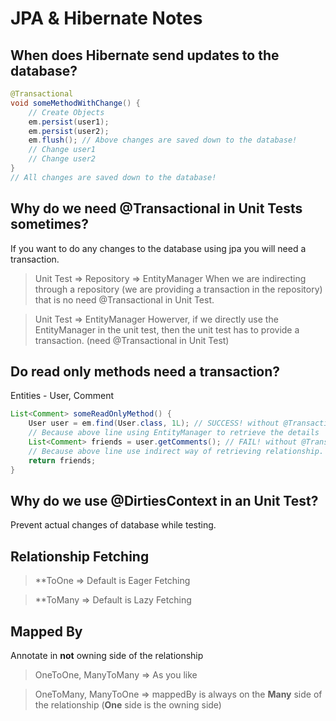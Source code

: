 # JPA & Hibernate Notes

## When does Hibernate send updates to the database?
```java
@Transactional
void someMethodWithChange() {
    // Create Objects
    em.persist(user1);
    em.persist(user2);
    em.flush(); // Above changes are saved down to the database!
    // Change user1
    // Change user2
}
// All changes are saved down to the database!
```
## Why do we need @Transactional in Unit Tests sometimes?
If you want to do any changes to the database using jpa you will need a transaction.

> Unit Test => Repository => EntityManager
When we are indirecting through a repository (we are providing a transaction in the repository) that is no need @Transactional in Unit Test.

> Unit Test => EntityManager
Howerver, if we directly use the EntityManager in the unit test, then the unit test has to provide a transaction. (need @Transactional in Unit Test)
## Do read only methods need a transaction?
Entities - User, Comment
```java
List<Comment> someReadOnlyMethod() {
    User user = em.find(User.class, 1L); // SUCCESS! without @Transactioal
    // Because above line using EntityManager to retrieve the details 
    List<Comment> friends = user.getComments(); // FAIL! without @Transactional
    // Because above line use indirect way of retrieving relationship. So we need @Transactional.
    return friends;
}
```
## Why do we use @DirtiesContext in an Unit Test?
Prevent actual changes of database while testing.

## Relationship Fetching
> **ToOne => Default is Eager Fetching

> **ToMany => Default is Lazy Fetching

## Mapped By
Annotate in **not** owning side of the relationship
> OneToOne, ManyToMany => As you like

> OneToMany, ManyToOne => mappedBy is always on the **Many** side of the relationship (**One** side is the owning side)
